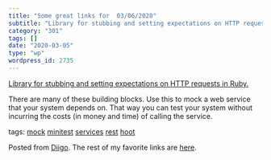 ```yaml
---
title: "Some great links for  03/06/2020"
subtitle: "Library for stubbing and setting expectations on HTTP requests in Ruby."
category: "301"
tags: []
date: "2020-03-05"
type: "wp"
wordpress_id: 2735
---
```

[Library for stubbing and setting expectations on HTTP requests in Ruby.](https://github.com/bblimke/webmock) 

There are many of these building blocks. Use this to mock a web service that your system depends on. That way you can test your system without incurring the costs (in money and time) of calling the service.

 tags: [mock](https://www.diigo.com/user/pitosalas/mock) [minitest](https://www.diigo.com/user/pitosalas/minitest) [services](https://www.diigo.com/user/pitosalas/services) [rest](https://www.diigo.com/user/pitosalas/rest) [hoot](https://www.diigo.com/user/pitosalas/hoot)

Posted from [Diigo](https://www.diigo.com). The rest of my favorite links are [here](https://www.diigo.com/user/pitosalas).